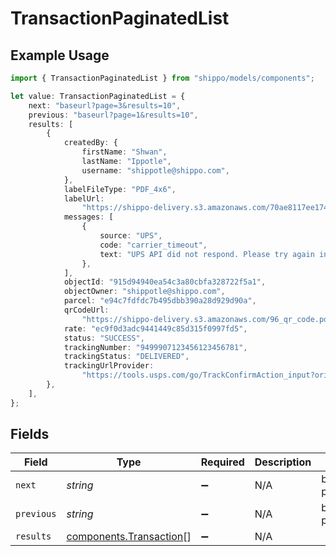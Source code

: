 # TransactionPaginatedList

## Example Usage

```typescript
import { TransactionPaginatedList } from "shippo/models/components";

let value: TransactionPaginatedList = {
    next: "baseurl?page=3&results=10",
    previous: "baseurl?page=1&results=10",
    results: [
        {
            createdBy: {
                firstName: "Shwan",
                lastName: "Ippotle",
                username: "shippotle@shippo.com",
            },
            labelFileType: "PDF_4x6",
            labelUrl:
                "https://shippo-delivery.s3.amazonaws.com/70ae8117ee1749e393f249d5b77c45e0.pdf?Signature=vDw1ltcyGveVR1OQoUDdzC43BY8%3D&Expires=1437093830&AWSAccessKeyId=AKIAJTHP3LLFMYAWALIA",
            messages: [
                {
                    source: "UPS",
                    code: "carrier_timeout",
                    text: "UPS API did not respond. Please try again in a few minutes.",
                },
            ],
            objectId: "915d94940ea54c3a80cbfa328722f5a1",
            objectOwner: "shippotle@shippo.com",
            parcel: "e94c7fdfdc7b495dbb390a28d929d90a",
            qrCodeUrl:
                "https://shippo-delivery.s3.amazonaws.com/96_qr_code.pdf?Signature=PEdWrp0mFWAGwJp7FW3b%2FeA2eyY%3D&Expires=1385930652&AWSAccessKeyId=AKIAJTHP3LLFMYAWALIA",
            rate: "ec9f0d3adc9441449c85d315f0997fd5",
            status: "SUCCESS",
            trackingNumber: "9499907123456123456781",
            trackingStatus: "DELIVERED",
            trackingUrlProvider:
                "https://tools.usps.com/go/TrackConfirmAction_input?origTrackNum=9499907123456123456781",
        },
    ],
};
```

## Fields

| Field                                                              | Type                                                               | Required                                                           | Description                                                        | Example                                                            |
| ------------------------------------------------------------------ | ------------------------------------------------------------------ | ------------------------------------------------------------------ | ------------------------------------------------------------------ | ------------------------------------------------------------------ |
| `next`                                                             | *string*                                                           | :heavy_minus_sign:                                                 | N/A                                                                | baseurl?page=3&results=10                                          |
| `previous`                                                         | *string*                                                           | :heavy_minus_sign:                                                 | N/A                                                                | baseurl?page=1&results=10                                          |
| `results`                                                          | [components.Transaction](../../models/components/transaction.md)[] | :heavy_minus_sign:                                                 | N/A                                                                |                                                                    |